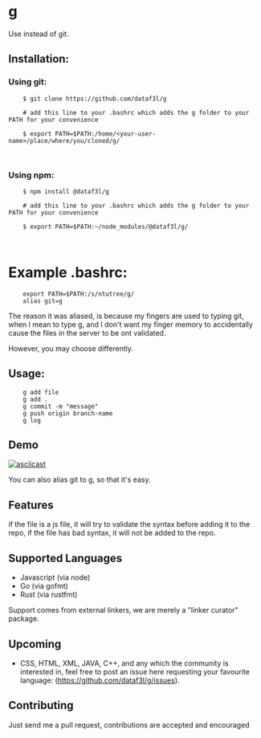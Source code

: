 # g

Use instead of git.

## Installation:

### Using git:

```
    $ git clone https://github.com/dataf3l/g
    
    # add this line to your .bashrc which adds the g folder to your PATH for your convenience

    $ export PATH=$PATH:/home/<your-user-name>/place/where/you/cloned/g/

    
```

### Using npm:

```
    $ npm install @dataf3l/g
    
    # add this line to your .bashrc which adds the g folder to your PATH for your convenience

    $ export PATH=$PATH:~/node_modules/@dataf3l/g/

    
```
# Example .bashrc:

```
    export PATH=$PATH:/s/ntutree/g/
    alias git=g

```

The reason it was aliased, is because my fingers are used to typing git, when
I mean to type g, and I don't want my finger memory to accidentally cause the files
in the server to be ont validated.

However, you may choose differently.

## Usage:

```
    g add file
    g add .
    g commit -m "message"
    g push origin branch-name
    g log
```

## Demo

[![asciicast](https://asciinema.org/a/C94rH7rhQUS44r97PlUKjf2qg.svg)](https://asciinema.org/a/C94rH7rhQUS44r97PlUKjf2qg)


You can also alias git to g, so that it's easy.

## Features

if the file is a js file, it will try to validate the syntax before adding
it to the repo, if the file has bad syntax, it will not be added to the repo.

## Supported Languages

- Javascript (via node)
- Go (via gofmt)
- Rust (via rustfmt)

Support comes from external linkers, we are merely a "linker curator" package.

## Upcoming

- CSS, HTML, XML, JAVA, C++, and any which the community is interested in, feel free to post an issue here requesting
your favourite language: (https://github.com/dataf3l/g/issues).

## Contributing

Just send me a pull request, contributions are accepted and encouraged
